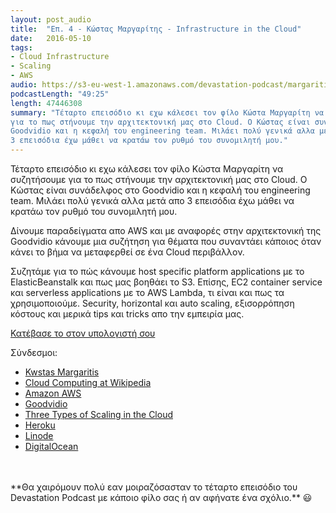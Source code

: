 ```yaml
---
layout: post_audio
title:  "Επ. 4 - Κώστας Μαργαρίτης - Infrastructure in the Cloud"
date:   2016-05-10
tags:
- Cloud Infrastructure
- Scaling
- AWS
audio: https://s3-eu-west-1.amazonaws.com/devastation-podcast/margaritis.mp3
podcastLength: "49:25"
length: 47446308
summary: "Τέταρτο επεισόδιο κι εχω κάλεσει τον φίλο Κώστα Μαργαρίτη να συζητήσουμε
για το πως στήνουμε την αρχιτεκτονική μας στο Cloud. Ο Κώστας είναι συνάδελφος στο
Goodvidio και η κεφαλή του engineering team. Μιλάει πολύ γενικά αλλα μετά απο
3 επεισόδια έχω μάθει να κρατάω τον ρυθμό του συνομιλητή μου."
---
```

Τέταρτο επεισόδιο κι εχω κάλεσει τον φίλο Κώστα Μαργαρίτη να συζητήσουμε για το
πως στήνουμε την αρχιτεκτονική μας στο Cloud. Ο Κώστας είναι συνάδελφος στο
Goodvidio και η κεφαλή του engineering team. Μιλάει πολύ γενικά αλλα μετά απο
3 επεισόδια έχω μάθει να κρατάω τον ρυθμό του συνομιλητή μου.

Δίνουμε παραδείγματα απο AWS και με αναφορές στην αρχιτεκτονική της Goodvidio
κάνουμε μια συζήτηση για θέματα που συναντάει κάποιος όταν κάνει το βήμα να
μεταφερθεί σε ένα Cloud περιβάλλον.

Συζητάμε για το πώς κάνουμε host specific platform applications με το
ElasticBeanstalk και πως μας βοηθάει το S3. Επίσης, EC2 container service και
serverless applications με το AWS Lambda, τι είναι και πως τα χρησιμοποιούμε.
Security, horizontal και auto scaling, εξισορρόπηση κόστους και μερικά tips και
tricks απο την εμπειρία μας.

<a href="https://s3-eu-west-1.amazonaws.com/devastation-podcast/margaritis.mp3" target="_blank"><i class="fa fa-cloud-download"></i> Κατέβασε το στον υπολογιστή σου</a>

Σύνδεσμοι:

* <a href="https://gr.linkedin.com/in/kostantinosmargaritis" target="_blank">Kwstas Margaritis</a>
* <a href="https://en.wikipedia.org/wiki/Cloud_computing/" target="_blank">Cloud Computing at Wikipedia</a>
* <a href="https://aws.amazon.com/" target="_blank">Amazon AWS</a>
* <a href="https://www.goodvid.io/" target="_blank">Goodvidio</a>
* <a href="https://blog.codingoutloud.com/2010/07/27/three-types-of-scaling-in-the-cloud-scale-up-scale-out-and-now-scale-side-by-side-with-juxtaposition-scaling/" target="_blank">Three Types of Scaling in the Cloud</a>
* <a href="https://www.heroku.com/" target="_blank">Heroku</a>
* <a href="https://linode.com/" target="_blank">Linode</a>
* <a href="https://www.digitalocean.com/" target="_blank">DigitalOcean</a>

<br/>
<br/>
**Θα χαιρόμουν πολύ εαν μοιραζόσασταν το τέταρτο επεισόδιο του Devastation
Podcast με κάποιο φίλο σας ή αν αφήνατε ένα σχόλιο.** 😃
